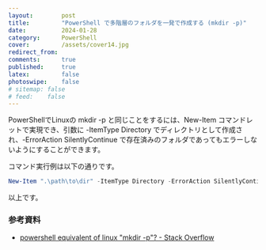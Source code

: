 ```yaml
---
layout:        post
title:         "PowerShell で多階層のフォルダを一発で作成する (mkdir -p)"
date:          2024-01-28
category:      PowerShell
cover:         /assets/cover14.jpg
redirect_from:
comments:      true
published:     true
latex:         false
photoswipe:    false
# sitemap: false
# feed:    false
---
```


PowerShellでLinuxの mkdir -p と同じことをするには、New-Item コマンドレットで実現でき、引数に -ItemType Directory でディレクトリとして作成され、-ErrorAction SilentlyContinue で存在済みのフォルダであってもエラーしないようにすることができます。

コマンド実行例は以下の通りです。

```ps1
New-Item ".\path\to\dir" -ItemType Directory -ErrorAction SilentlyContinue
```

以上です。

### 参考資料
- [powershell equivalent of linux "mkdir -p"? - Stack Overflow](https://stackoverflow.com/questions/47357135/powershell-equivalent-of-linux-mkdir-p)
